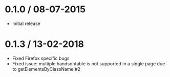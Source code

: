 0.1.0 / 08-07-2015
==================

* Initial release

0.1.3 / 13-02-2018
==================

* Fixed Firefox specific bugs
* Fixed issue: multiple handsontable is not supported in a single page due to getElementsByClassName #2
